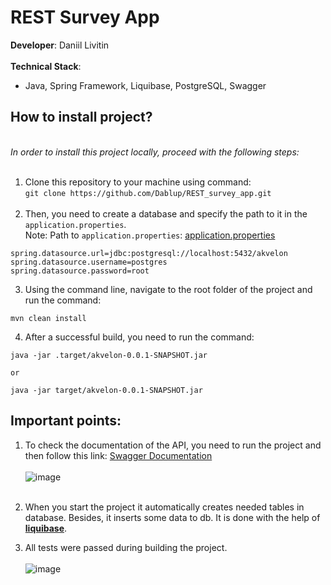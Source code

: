 # REST Survey App
**Developer**: Daniil Livitin <br> <br>
**Technical Stack**: 
* Java, Spring Framework, Liquibase, PostgreSQL, Swagger <br>
## How to install project?

<br>
<i>In order to install this project locally, proceed with the following steps:</i>
<br><br>

1) Clone this repository to your machine using command:<br> `git clone https://github.com/Dablup/REST_survey_app.git` <br><br>
2) Then, you need to create a database and specify the path to it in the `application.properties`. <br> Note: Path to `application.properties`: [application.properties](/src/main/resources/application.properties)
```
spring.datasource.url=jdbc:postgresql://localhost:5432/akvelon
spring.datasource.username=postgres
spring.datasource.password=root
```
3) Using the command line, navigate to the root folder of the project and run the command:
```
mvn clean install
``` 
4) After a successful build, you need to run the command:
```
java -jar .target/akvelon-0.0.1-SNAPSHOT.jar

or

java -jar target/akvelon-0.0.1-SNAPSHOT.jar
```

## Important points:
1) To check the documentation of the API, you need to run the project and then follow this link: [Swagger Documentation](http://localhost:8080/swagger-ui/)
<br><br>![image](https://user-images.githubusercontent.com/44948387/145263198-fe02385a-b0d3-44e2-98de-cce28522e063.png)
<br><br>
2) When you start the project it automatically creates needed tables in database. Besides, it inserts some data to db. It is done with the help of [**liquibase**](https://www.liquibase.org/).

3) All tests were passed during building the project.
<br><br>![image](https://user-images.githubusercontent.com/44948387/145263982-70e987d7-bff0-4410-b7b7-b85e5288df30.png)
